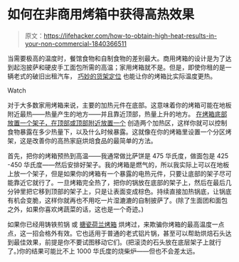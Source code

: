 # 如何在非商用烤箱中获得高热效果

> 原文：<https://lifehacker.com/how-to-obtain-high-heat-results-in-your-non-commercial-1840366511>

当需要极高的温度时，餐馆食物和自制食物的差别最大。商用烤箱的设计是为了达到起泡披萨和硬皮手工面包所需的高温；家用烤箱就不是。但是，即使你租的是一辆老式的破旧出租汽车， [巧妙的货架定位](https://lifehacker.com/understand-your-oven-better-and-never-burn-a-frozen-piz-1743357346) 也能让你的烤箱比实际温度更热。

Watch

对于大多数家用烤箱来说，主要的加热元件在底部。这意味着你的烤箱可能在地板附近最热——热量产生的地方——并且靠近顶部，热量上升的地方。 [在烤箱底部放置一个架子，在顶部或顶部附近放置一个](https://skillet.lifehacker.com/how-to-make-your-own-stuffed-crust-pizza-1838263065) 创造两个加热区，这样你就可以控制食物暴露在多少热量下，以及什么时候暴露。这就像在你的烤箱里设置一个分区烤架，这是改善你的高热家庭烘焙食品的最简单的方法。

首先，把你的烤箱预热到高温——我通常做比萨饼是 475 华氏度，做面包是 425 -450 华氏度——然后安排好架子。我的烤箱是燃气的，所以我实际上可以在地板上放一个架子，但是如果你的烤箱有一个暴露的电热元件，只要让底部的架子尽可能靠近它就行了。一旦烤箱完全热了，把你的锅放在底部的架子上，然后在最后几分钟里把它移到顶部的架子上，只是让表面变成棕色。持续直接加热锅底，让锅底有机会变脆，这样你就再也不用吃一片湿漉漉的自制披萨了。(除了生面团和面包之外，如果你喜欢烤蔬菜的话，这也是一个奇迹。)

如果你已经用铸铁煎锅 或 [搪瓷荷兰烤箱](https://skillet.lifehacker.com/clean-out-your-fridge-by-baking-some-bread-1823311147) 烘烤过，来欺骗你烤箱的最高温度一点点，这一招会格外有效。它也适用于普通的老式铝片锅，甚至可以帮助烘焙石头达到最佳效果，前提是你不要试图移动它们。(把滚烫的石头放在底层架子上就行了。)你的结果可能比不上 1000 华氏度的烧柴炉——但也不会差太远。